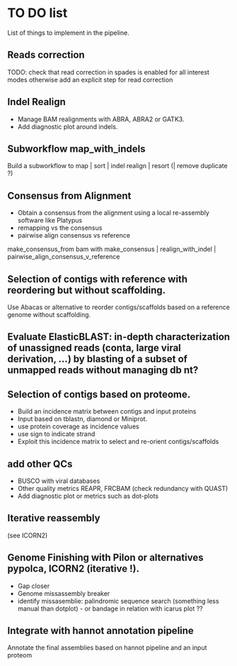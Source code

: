 # TO DO list

List of things to implement in the pipeline.

## Reads correction
TODO: check that read correction in spades is enabled for all interest modes
 otherwise add an explicit step for read correction

## Indel Realign
- Manage BAM realignments with ABRA, ABRA2 or GATK3.
- Add diagnostic plot around indels.

## Subworkflow map_with_indels
Build a subworkflow to map | sort | indel realign | resort (| remove duplicate ?)

## Consensus from Alignment
- Obtain a consensus from the alignment using a local re-assembly software like Platypus
- remapping vs the consensus 
- pairwise align consensus vs reference

make_consensus_from bam with make_consensus | realign_with_indel | pairwise_align_consensus_v_reference

## Selection of contigs with reference with reordering but without scaffolding.
Use Abacas or alternative to reorder contigs/scaffolds based on a reference genome without scaffolding.

## Evaluate ElasticBLAST: in-depth characterization of unassigned reads (conta, large viral derivation, ...) by blasting of a subset of unmapped reads without managing db nt?

## Selection of contigs based on proteome. 
- Build an incidence matrix between contigs and input proteins
- Input based on tblastn, diamond or Miniprot.
 - use protein coverage as incidence values
 - use sign to indicate strand 
- Exploit this incidence matrix to select and re-orient contigs/scaffolds

## add other QCs
- BUSCO with viral databases
- Other quality metrics REAPR, FRCBAM (check redundancy with QUAST)
- Add diagnostic plot or metrics such as dot-plots

## Iterative reassembly

(see ICORN2)

## Genome Finishing with Pilon or alternatives pypolca, ICORN2 (iterative !).
  - Gap closer
  - Genome missassembly breaker
  - identify missasemblie: palindromic sequence search (something less manual than dotplot) - or bandage in relation with icarus plot ??

## Integrate with hannot annotation pipeline
Annotate the final assemblies based on hannot pipeline and an input proteom
